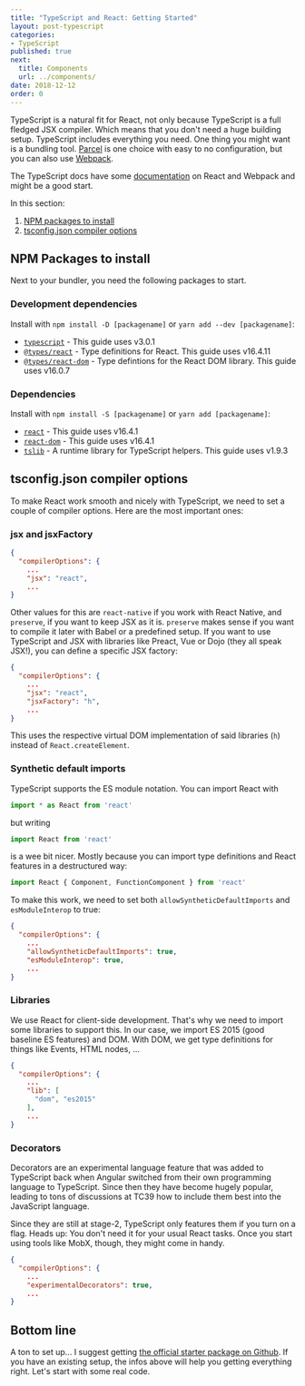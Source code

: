 ```yaml
---
title: "TypeScript and React: Getting Started"
layout: post-typescript
categories:
- TypeScript
published: true
next:
  title: Components
  url: ../components/
date: 2018-12-12
order: 0
---
```



TypeScript is a natural fit for React, not only because TypeScript is a full fledged JSX compiler. Which means
that you don't need a huge building setup. TypeScript includes everything you need. One thing you might want is a 
bundling tool. [Parcel](https://parceljs.org/) is one choice with easy to no configuration, but you can also use 
[Webpack](https://webpack.js.org/).

The TypeScript docs have some [documentation](https://www.typescriptlang.org/docs/handbook/react-&-webpack.html) on
React and Webpack and might be a good start.

In this section:

1. [NPM packages to install](#npm-packages-to-install)
2. [tsconfig.json compiler options](#tsconfig.json-compiler-options)

## NPM Packages to install

Next to your bundler, you need the following packages to start. 

### Development dependencies

Install with `npm install -D [packagename]` or `yarn add --dev [packagename]`:

- [`typescript`](https://www.npmjs.com/package/typescript) - This guide uses v3.0.1
- [`@types/react`](https://www.npmjs.com/package/@types/react) - Type definitions for React. This guide uses v16.4.11
- [`@types/react-dom`](https://www.npmjs.com/package/@types/react-dom) - Type defintions for the React DOM library. This guide uses v16.0.7

### Dependencies

Install with `npm install -S [packagename]` or `yarn add [packagename]`:

- [`react`](https://www.npmjs.com/package/react) - This guide uses v16.4.1
- [`react-dom`](https://www.npmjs.com/package/react-dom) - This guide uses v16.4.1
- [`tslib`](https://www.npmjs.com/package/tslib) - A runtime library for TypeScript helpers. This guide uses v1.9.3

## tsconfig.json compiler options

To make React work smooth and nicely with TypeScript, we need to set a couple of compiler options. Here are the
most important ones:

### jsx and jsxFactory


```json
{
  "compilerOptions": {
    ...
    "jsx": "react",
    ...
}
```

Other values for this are `react-native` if you work with React Native, and `preserve`, if you want to 
keep JSX as it is. `preserve` makes sense if you want to compile it later with Babel or a predefined setup.
If you want to use TypeScript and JSX with libraries like Preact, Vue or Dojo (they all speak JSX!), you can
define a specific JSX factory:

```json
{
  "compilerOptions": {
    ...
    "jsx": "react",
    "jsxFactory": "h",
    ...
}
```

This uses the respective virtual DOM implementation of said libraries (`h`) instead of `React.createElement`. 

### Synthetic default imports

TypeScript supports the ES module notation. You can import React with 

```typescript
import * as React from 'react'
```

but writing

```typescript
import React from 'react'
```

is a wee bit nicer. Mostly because you can import type definitions and React features in a destructured way:

```typescript
import React { Component, FunctionComponent } from 'react'
```

To make this work, we need to set both `allowSyntheticDefaultImports` and `esModuleInterop` to true:

```json
{
  "compilerOptions": {
    ...
    "allowSyntheticDefaultImports": true,
    "esModuleInterop": true,
    ...
}
```

### Libraries

We use React for client-side development. That's why we need to import some libraries to support this.
In our case, we import ES 2015 (good baseline ES features) and DOM. With DOM, we get type definitions for
things like Events, HTML nodes, ... 

```json
{
  "compilerOptions": {
    ...
    "lib": [
      "dom", "es2015"
    ],
    ...
}
```

### Decorators

Decorators are an experimental language feature that was added to TypeScript back when
Angular switched from their own programming language to TypeScript. Since then they have
become hugely popular, leading to tons of discussions at TC39 how to include them best 
into the JavaScript language.

Since they are still at stage-2, TypeScript only features them if you turn on a flag.
Heads up: You don't need it for your usual React tasks. Once you start using tools like
MobX, though, they might come in handy.

```json
{
  "compilerOptions": {
    ...
    "experimentalDecorators": true,
    ...
}
```

## Bottom line

A ton to set up... I suggest getting [the official starter package on Github](https://github.com/Microsoft/TypeScript-React-Starter#typescript-react-starter).
If you have an existing setup, the infos above will help you getting everything right. Let's start with some real code.
